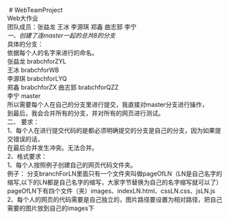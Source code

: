 ﻿﻿﻿﻿﻿﻿﻿﻿﻿﻿﻿# WebTeamProject  Web大作业   团队成员：张益龙 王冰 李源琪 郑鑫 曲志郅 李宁    *一、创建了连master一起的总共8的分支*    具体的分支：         依据每个人的名字来进行的命名。        张益龙    brabchforZYL        王冰   brabchforWB        李源琪   brabchforLYQ        郑鑫   brabchforZX      曲志郅 brabchforQZZ        李宁 master      所以需要每个人在自己的分支里进行提交，我直接对master分支进行操作，  到最后，我会合并所有的分支，并对所有的网页进行测试。  二、 要求：  1、每个人在进行提交代码的是都必须明确提交的分支是自己的分支，因为如果提交错误的话，  在最后合并发生冲突。无法合并。   2、格式要求：  1、每个人按照例子创建自己的网页代码文件夹。      例子：分支branchForLN里面只有一个文件夹叫做pageOfLN（LN是自己名字的缩写,以下的LN都是自己名字的缩写，大家字节替换为自己的名字缩写就可以了）  pageOfLN下有四个文件（夹）images、indexLN.html、cssLN.css、jsLN.js  2、每个人的网页的代码需要是自己独立的，图片路径要设置为相对路径，把自己需要的图片放到自己的images下
